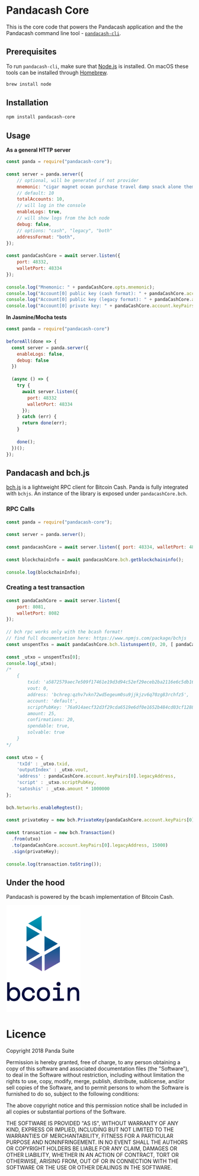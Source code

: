 # Pandacash Core
This is the core code that powers the Pandacash application and the the Pandacash command line tool - [`pandacash-cli`](https://github.com/panda-suite/pandacash-cli).

## Prerequisites
To run `pandacash-cli`, make sure that [Node.js](https://nodejs.org/) is installed.
On macOS these tools can be installed through [Homebrew](https://brew.sh/).
```bash
brew install node
```

## Installation
```bash
npm install pandacash-core
```

## Usage

**As a general HTTP server**
```js
const panda = require("pandacash-core");

const server = panda.server({
    // optional, will be generated if not provider
    mnemonic: "cigar magnet ocean purchase travel damp snack alone theme budget wagon wrong",
    // default: 10
    totalAccounts: 10,
    // will log in the console
    enableLogs: true,
    // will show logs from the bch node
    debug: false,
    // options: "cash", "legacy", "both"
    addressFormat: "both",
});

const pandaCashCore = await server.listen({
    port: 48332,
    walletPort: 48334
});

console.log("Mnemonic: " + pandaCashCore.opts.mnemonic);
console.log("Account[0] public key (cash format): " + pandaCashCore.account.keyPairs[0].cashAddress);
console.log("Account[0] public key (legacy format): " + pandaCashCore.account.keyPairs[0].legacyAddress);
console.log("Account[0] private key: " + pandaCashCore.account.keyPairs[0].privateKey);
```

**In Jasmine/Mocha tests**
```js
const panda = require("pandacash-core")

beforeAll(done => {
  const server = panda.server({
    enableLogs: false,
    debug: false
  })

  (async () => {
    try {
      await server.listen({
        port: 48332
        walletPort: 48334
      });
    } catch (err) {
      return done(err);
    }

    done();
  })();
});
```

## Pandacash and bch.js
[bch.js](https://www.npmjs.com/package/bchjs) is a lightweight RPC client for Bitcoin Cash. Panda is fully integrated with `bchjs`. An instance of the library is exposed under `pandacashCore.bch`.

### RPC Calls
```javascript
const panda = require("pandacash-core");

const server = panda.server();

const pandacashCore = await server.listen({ port: 48334, walletPort: 48335 });

const blockchainInfo = await pandacashCore.bch.getblockchaininfo();

console.log(blockchainInfo);
```

### Creating a test transaction
```javascript
const pandaCashCore = await server.listen({
    port: 8081,
    walletPort: 8082
});

// bch rpc works only with the bcash format!
// find full documentation here: https://www.npmjs.com/package/bchjs
const unspentTxs = await pandaCashCore.bch.listunspent(0, 20, [ pandaCashCore.account.keyPairs[0].cashAddress ]);

const _utxo = unspentTxs[0];
console.log(_utxo);
/*
    {
        txid: 'a5872579aec7e509f17461e19d3d94c52ef29eceb2ba2116e6c5db164d3d0a57',
        vout: 0,
        address: 'bchreg:qzhv7vkn72wd5egeum0su9jjkjzv6q70zg83rchfz5',
        account: 'default',
        scriptPubKey: '76a914aecf32d3f29cda6519e6df0e1652b484cd03cf1288ac',
        amount: 25,
        confirmations: 20,
        spendable: true,
        solvable: true
    }
*/

const utxo = {
    'txId' : _utxo.txid,
    'outputIndex' : _utxo.vout,
    'address' : pandaCashCore.account.keyPairs[0].legacyAddress,
    'script' : _utxo.scriptPubKey,
    'satoshis' : _utxo.amount * 1000000
};

bch.Networks.enableRegtest();

const privateKey = new bch.PrivateKey(pandaCashCore.account.keyPairs[0].privateKey, "regtest");

const transaction = new bch.Transaction()
  .from(utxo)
  .to(pandaCashCore.account.keyPairs[0].legacyAddress, 15000)
  .sign(privateKey);

console.log(transaction.toString());
```

## Under the hood
Pandacash is powered by the bcash implementation of Bitcoin Cash.

<img src="https://raw.githubusercontent.com/panda-suite/panda-suite.github.io/master/bcoin-logo-gradient-text.png" alt="bcash / bcoin blockchain" width="200">

# Licence
Copyright 2018 Panda Suite

Permission is hereby granted, free of charge, to any person obtaining a copy of this software and associated documentation files (the "Software"), to deal in the Software without restriction, including without limitation the rights to use, copy, modify, merge, publish, distribute, sublicense, and/or sell copies of the Software, and to permit persons to whom the Software is furnished to do so, subject to the following conditions:

The above copyright notice and this permission notice shall be included in all copies or substantial portions of the Software.

THE SOFTWARE IS PROVIDED "AS IS", WITHOUT WARRANTY OF ANY KIND, EXPRESS OR IMPLIED, INCLUDING BUT NOT LIMITED TO THE WARRANTIES OF MERCHANTABILITY, FITNESS FOR A PARTICULAR PURPOSE AND NONINFRINGEMENT. IN NO EVENT SHALL THE AUTHORS OR COPYRIGHT HOLDERS BE LIABLE FOR ANY CLAIM, DAMAGES OR OTHER LIABILITY, WHETHER IN AN ACTION OF CONTRACT, TORT OR OTHERWISE, ARISING FROM, OUT OF OR IN CONNECTION WITH THE SOFTWARE OR THE USE OR OTHER DEALINGS IN THE SOFTWARE.
